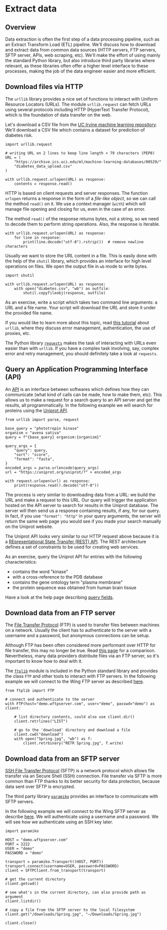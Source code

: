 # Extract data

## Overview

Data extraction is often the first step of a data processing pipeline, such as
an Extract Transform Load (ETL) pipeline. We'll discuss how to download and
extract data from common data sources (HTTP servers, FTP servers, SFTP server,
APIs, web scraping, etc). We'll make the effort of using mainly the standard
Python library, but also introduce third party libraries where relevant, as
these libraries often offer a higher level interface to these processes, making
the job of the data engineer easier and more efficient.

## Download files via HTTP

The `urllib` library provides a nice set of functions to interact with Uniform
Resource Locators (URLs). The module `urllib.request` can fetch URLs using
several protocols including HTTP (HyperText Transfer Protocol), which is the
foundation of data transfer on the web.

Let's download a CSV file from the [UC Irvine machine learning
repository](https://archive.ics.uci.edu/ml/index.php). We'll download a CSV
file which contains a dataset for prediction of diabetes risk.

```
import urllib.request

# writing URL on 2 lines to keep line length < 79 characters (PEP8)
URL = (
    "https://archive.ics.uci.edu/ml/machine-learning-databases/00529/"
    "diabetes_data_upload.csv"
)

with urllib.request.urlopen(URL) as response:
    contents = response.read()
```

HTTP is based on client requests and server responses. The function `urlopen`
returns a response in the form of a *file-like object*, so we can call the
method `read()` on it. We use a context manager (`with`) which will manage file
opening and closing for us, even in the case of an error.

The method `read()` of the response returns bytes, not a string, so we need to
decode them to perform string operations. Also, the response is iterable.

```
with urllib.request.urlopen(URL) as response:
    for line in response:
        print(line.decode("utf-8").rstrip())  # remove newline characters
```

Usually we want to store the URL content in a file. This is easily done with
the help of the `shutil` library, which provides an interface for high level
operations on files. We open the output file in `wb` mode to write bytes.

```
import shutil

with urllib.request.urlopen(URL) as response:
    with open("diabetes.csv", "wb") as outfile:
        shutil.copyfileobj(response, outfile)
```

As an exercise, write a script which takes two command line arguments: a URL
and a file name. Your script will download the URL and store it under the
provided file name.

If you would like to learn more about this topic, read [this
tutorial](https://docs.python.org/3/library/urllib.request.html) about
`urllib`, where they discuss error management, authentication, the use of
proxies, etc.

The Python library [`requests`](https://requests.readthedocs.io/en/master)
makes the task of interacting with URLs even easier than with `urllib`. If you
have a complex task involving, say, complex error and retry management, you should definitely take a look at `requests`.

## Query an Application Programming Interface (API)

An [API](https://en.wikipedia.org/wiki/API) is an interface between softwares
which defines how they can communicate (what kind of calls can be made, how to
make them, etc). This allows us to make a request for a search query to an API
server and get the results, all programmatically. In the following example we
will search for proteins using the [Uniprot
API](https://www.uniprot.org/help/api_queries).

```
from urllib import parse, request

base_query = "phototropin kinase"
organism = "avena sativa"
query = f"{base_query} organism:{organism}"

query_args = {
    "query": query,
    "sort": "score",
    "format": "fasta",
}
encoded_args = parse.urlencode(query_args)
url = "https://uniprot.org/uniprot/?" + encoded_args

with request.urlopen(url) as response:
    print(response.read().decode("utf-8"))
```

The process is very similar to downloading data from a URL: we build the URL
and make a request to this URL. Our query will trigger the application hosted
on the API server to search for results in the Uniprot database. The server
will then send us a response containing results, if any, for our query. In
fact, if you use `"format": "http"` in your query arguments, the server will
return the same web page you would see if you made your search manually on the
Uniprot website.

The Uniprot API looks very similar to our HTTP request above because it is a
[REpresentational State Transfer (REST)
API](https://en.wikipedia.org/wiki/Representational_state_transfer). The REST
architecture defines a set of constraints to be used for creating web services.

As an exercise, query the Uniprot API for entries with the following
characteristics:

* contains the word "kinase"
* with a cross-reference to the PDB database
* contains the gene ontology term "plasma membrane"
* the protein sequence was obtained from human brain tissue

Have a look at the help page describing [query
fields](https://www.uniprot.org/help/query-fields).

## Download data from an FTP server

The [File Transfer
Protocol](https://en.wikipedia.org/wiki/File_Transfer_Protocol) (FTP) is used to transfer files between machines on a network. Usually the client has to authenticate to the server with a username and a password, but anonymous connections can be setup.

Although FTP has been often considered more performant over HTTP for
file transfer, this may no longer be true. Read [this
page](https://daniel.haxx.se/docs/ftp-vs-http.html) for a comparison.
Nevertheless, many data providers distribute files via an FTP server, so it's
important to know how to deal with it.

The [`ftplib`](https://docs.python.org/3/library/ftplib.html) module is included in the Python standard library and provides the class `FTP` and other tools to interact with FTP servers. In the following example we will connect to the Wing FTP server as described
[here](https://www.wftpserver.com/onlinedemo.htm).

```
from ftplib import FTP

# connect and authenticate to the server
with FTP(host="demo.wftpserver.com", user="demo", passwd="demo") as client:

    # list directory contents, could also use client.dir()
    client.retrlines("LIST")

    # go to the 'download' directory and download a file
    client.cwd("download")
    with open("Spring.jpg", "wb") as f:
        client.retrbinary("RETR Spring.jpg", f.write)
```

## Download data from an SFTP server

[SSH File Transfer
Protocol](https://en.wikipedia.org/wiki/SSH_File_Transfer_Protocol) (SFTP) is a
network protocol which allows file transfer via an Secure Shell (SSH)
connection. File transfer via SFTP is more common than FTP thanks to its better
security for data protection, because data sent over SFTP is encrypted.

The third party library [`paramiko`](docs.paramiko.org/en/stable/)
provides an interface to communicate with SFTP servers.

In the following example we will connect to the Wing SFTP server as describe
[here](https://www.wftpserver.com/onlinedemo.htm). We will authenticate using a
username and a password. We will see how we authenticate using an SSH key
later.

```
import paramiko

HOST = "demo.wftpserver.com"
PORT = 2222
USER = "demo"
PASSWORD = "demo"

transport = paramiko.Transport((HOST, PORT))
transport.connect(username=USER, password=PASSWORD)
client = SFTPClient.from_transport(transport)

# get the current directory
client.getcwd()

# see what's in the current directory, can also provide path as argument
client.listdir()

# copy a file from the SFTP server to the local filesystem
client.get("/downloads/Spring.jpg", "~/Downloads/Spring.jpg")

client.close()
```
